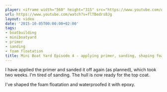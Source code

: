 ```yaml
---
player: <iframe width="560" height="315" src="https://www.youtube.com/embed/flTBedrs8Jg" frameborder="0" allowfullscreen></iframe>
url: https://www.youtube.com/watch?v=flTBedrs8Jg
layout: video
date: '2015-10-05T00:00:00+02:00'
tags:
- boatbuilding
- miniboatyard
- primer
- sanding
- foam floatation
title: Mini Boat Yard Episode 4 - applying primer, sanding, shaping foam
---
```


I have applied the primer and sanded it off again (as planned), which took two weeks. I'm tired of sanding. The hull is now ready for the top coat.

I've shaped the foam floatation and waterproofed it with epoxy.
